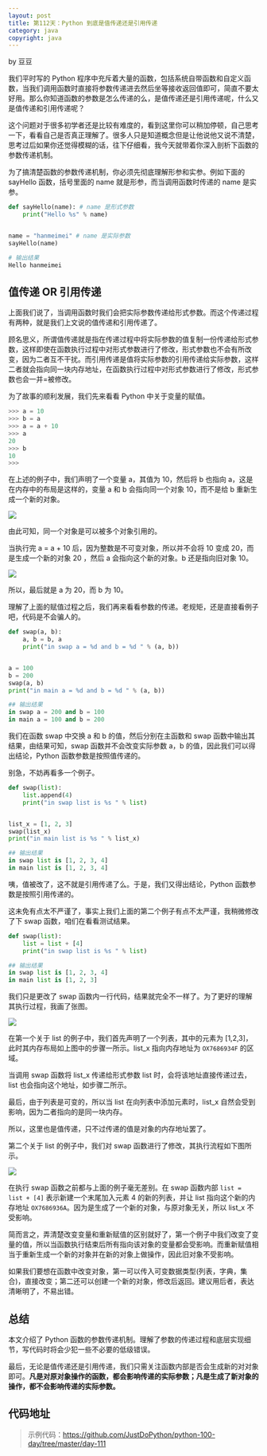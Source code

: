 ```yaml
---
layout: post
title: 第112天：Python 到底是值传递还是引用传递
category: java
copyright: java
---
```


 by 豆豆

 我们平时写的 Python 程序中充斥着大量的函数，包括系统自带函数和自定义函数，当我们调用函数时直接将参数传递进去然后坐等接收返回值即可，简直不要太好用。那么你知道函数的参数是怎么传递的么，是值传递还是引用传递呢，什么又是值传递和引用传递呢？

这个问题对于很多初学者还是比较有难度的，看到这里你可以稍加停顿，自己思考一下，看看自己是否真正理解了。很多人只是知道概念但是让他说他又说不清楚，思考过后如果你还觉得模糊的话，往下仔细看，我今天就带着你深入剖析下函数的参数传递机制。

<!--more-->

为了搞清楚函数的参数传递机制，你必须先彻底理解形参和实参。例如下面的 sayHello 函数，括号里面的 name 就是形参，而当调用函数时传递的 name 是实参。

```python
def sayHello(name): # name 是形式参数
    print("Hello %s" % name)


name = "hanmeimei" # name 是实际参数
sayHello(name)

# 输出结果
Hello hanmeimei
```

## 值传递 OR 引用传递

上面我们说了，当调用函数时我们会把实际参数传递给形式参数。而这个传递过程有两种，就是我们上文说的值传递和引用传递了。

顾名思义，所谓值传递就是指在传递过程中将实际参数的值复制一份传递给形式参数，这样即使在函数执行过程中对形式参数进行了修改，形式参数也不会有所改变，因为二者互不干扰。而引用传递是值将实际参数的引用传递给实际参数，这样二者就会指向同一块内存地址，在函数执行过程中对形式参数进行了修改，形式参数也会一并=被修改。

为了故事的顺利发展，我们先来看看 Python 中关于变量的赋值。

```python
>>> a = 10
>>> b = a
>>> a = a + 10
>>> a
20
>>> b
10
>>>
```

在上述的例子中，我们声明了一个变量 a，其值为 10，然后将 b 也指向 a，这是在内存中的布局是这样的，变量 a 和 b 会指向同一个对象 10，而不是给 b 重新生成一个新的对象。

![](https://raw.githubusercontent.com/JustDoPython/justdopython.github.io/master/assets/images/2019/12/parameter/parameter-001.png)

由此可知，同一个对象是可以被多个对象引用的。

当执行完 a = a + 10 后，因为整数是不可变对象，所以并不会将 10 变成 20，而是生成一个新的对象 20 ，然后 a 会指向这个新的对象。b 还是指向旧对象 10。

![](https://raw.githubusercontent.com/JustDoPython/justdopython.github.io/master/assets/images/2019/12/parameter/parameter-002.png)

所以，最后就是 a 为 20，而 b 为 10。

理解了上面的赋值过程之后，我们再来看看参数的传递。老规矩，还是直接看例子吧，代码是不会骗人的。

```python
def swap(a, b):
    a, b = b, a
    print("in swap a = %d and b = %d " % (a, b))


a = 100
b = 200
swap(a, b)
print("in main a = %d and b = %d " % (a, b))

## 输出结果
in swap a = 200 and b = 100 
in main a = 100 and b = 200 
```

我们在函数 swap 中交换 a 和 b 的值，然后分别在主函数和 swap 函数中输出其结果，由结果可知，swap 函数并不会改变实际参数 a，b 的值，因此我们可以得出结论，Python 函数参数是按照值传递的。

别急，不妨再看多一个例子。

```python
def swap(list):
    list.append(4)
    print("in swap list is %s " % list)


list_x = [1, 2, 3]
swap(list_x)
print("in main list is %s " % list_x)

## 输出结果
in swap list is [1, 2, 3, 4] 
in main list is [1, 2, 3, 4] 
```

咦，值被改了，这不就是引用传递了么。于是，我们又得出结论，Python 函数参数是按照引用传递的。

这未免有点太不严谨了，事实上我们上面的第二个例子有点不太严谨，我稍微修改了下 swap 函数，咱们在看看测试结果。

```python
def swap(list):
    list = list + [4]
    print("in swap list is %s " % list)

## 输出结果
in swap list is [1, 2, 3, 4] 
in main list is [1, 2, 3] 
```

我们只是更改了 swap 函数内一行代码，结果就完全不一样了。为了更好的理解其执行过程，我画了张图。

![](https://raw.githubusercontent.com/JustDoPython/justdopython.github.io/master/assets/images/2019/12/parameter/parameter-003.png)

在第一个关于 list 的例子中，我们首先声明了一个列表，其中的元素为 [1,2,3]，此时其内存布局如上图中的步骤一所示。list_x 指向内存地址为 `OX7686934F` 的区域。

当调用 swap 函数将 list_x 传递给形式参数 list 时，会将该地址直接传递过去，list 也会指向这个地址，如步骤二所示。

最后，由于列表是可变的，所以当 list 在向列表中添加元素时，list_x 自然会受到影响，因为二者指向的是同一块内存。

所以，这里也是值传递，只不过传递的值是对象的内存地址罢了。

第二个关于 list 的例子中，我们对 swap 函数进行了修改，其执行流程如下图所示。

![](https://raw.githubusercontent.com/JustDoPython/justdopython.github.io/master/assets/images/2019/12/parameter/parameter-004.png)

在执行 swap 函数之前都与上面的例子毫无差别。在 swap 函数内部 `list = list + [4]` 表示新建一个末尾加入元素 4 的新的列表，并让 list 指向这个新的内存地址  `OX7686936A`。因为是生成了一个新的对象，与原对象无关，所以 list_x 不受影响。

简而言之，弄清楚改变变量和重新赋值的区别就好了，第一个例子中我们改变了变量的值，所以当函数执行结束后所有指向该对象的变量都会受影响。而重新赋值相当于重新生成一个新的对象并在新的对象上做操作，因此旧对象不受影响。

如果我们要想在函数中改变对象，第一可以传入可变数据类型(列表，字典，集合)，直接改变；第二还可以创建一个新的对象，修改后返回。建议用后者，表达清晰明了，不易出错。

## 总结

本文介绍了 Python 函数的参数传递机制。理解了参数的传递过程和底层实现细节，写代码时将会少犯一些不必要的低级错误。

最后，无论是值传递还是引用传递，我们只需关注函数内部是否会生成新的对对象即可。**凡是对原对象操作的函数，都会影响传递的实际参数；凡是生成了新对象的操作，都不会影响传递的实际参数。**

## 代码地址

> 示例代码：https://github.com/JustDoPython/python-100-day/tree/master/day-111
